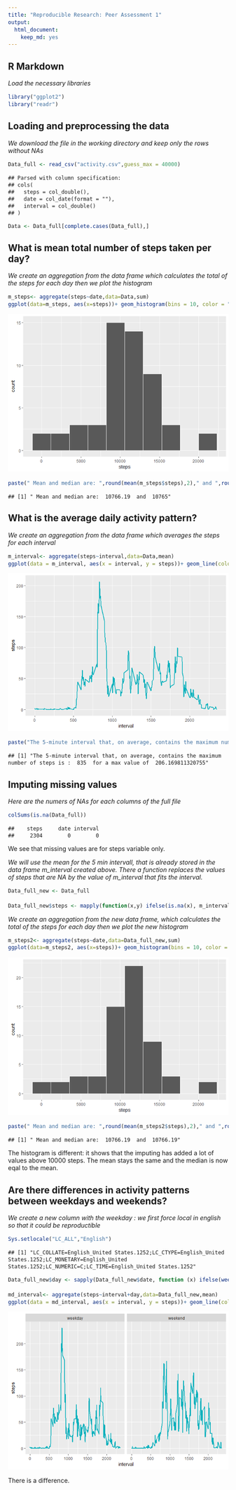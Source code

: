 ```yaml
---
title: "Reproducible Research: Peer Assessment 1"
output: 
  html_document:
    keep_md: yes
---
```




## R Markdown

*Load the necessary libraries*

```r
library("ggplot2")
library("readr")
```


## Loading and preprocessing the data


*We download the file in the working directory and keep only the rows without NAs*

```r
Data_full <- read_csv("activity.csv",guess_max = 40000)
```

```
## Parsed with column specification:
## cols(
##   steps = col_double(),
##   date = col_date(format = ""),
##   interval = col_double()
## )
```

```r
Data <- Data_full[complete.cases(Data_full),]
```



## What is mean total number of steps taken per day?

*We create an aggregation from the data frame which calculates the total of the steps for each day then we plot the histogram*

```r
m_steps<- aggregate(steps~date,data=Data,sum)
ggplot(data=m_steps, aes(x=steps))+ geom_histogram(bins = 10, color = "white")
```

![](PA1_template_files/figure-html/unnamed-chunk-3-1.png)<!-- -->

```r
paste(" Mean and median are: ",round(mean(m_steps$steps),2)," and ",round(median(m_steps$steps),2))
```

```
## [1] " Mean and median are:  10766.19  and  10765"
```


## What is the average daily activity pattern?

*We create an aggregation from the data frame which averages the steps for each interval*

```r
m_interval<- aggregate(steps~interval,data=Data,mean)
ggplot(data = m_interval, aes(x = interval, y = steps))+ geom_line(color = "#00AFBB", size = 1)
```

![](PA1_template_files/figure-html/unnamed-chunk-4-1.png)<!-- -->



```r
paste("The 5-minute interval that, on average, contains the maximum number of steps is : ",m_interval[m_interval$steps == max(m_interval$steps),"interval"]," for a max value of ",max(m_interval$steps))
```

```
## [1] "The 5-minute interval that, on average, contains the maximum number of steps is :  835  for a max value of  206.169811320755"
```



## Imputing missing values

*Here are the numers of NAs for each columns of the full file*

```r
colSums(is.na(Data_full))
```

```
##    steps     date interval 
##     2304        0        0
```
We see that missing values are for steps variable only.


*We will use the mean for the 5 min intervall, that is already stored in the data frame m_interval created above. There a function replaces the values of steps that are NA by the value of m_interval that fits the interval.*

```r
Data_full_new <- Data_full

Data_full_new$steps <- mapply(function(x,y) ifelse(is.na(x), m_interval[m_interval$interval==y,"steps"], x), Data_full_new$steps, Data_full_new$interval)
```


*We create an aggregation from the new data frame, which calculates the total of the steps for each day then we plot the new histogram*

```r
m_steps2<- aggregate(steps~date,data=Data_full_new,sum)
ggplot(data=m_steps2, aes(x=steps))+ geom_histogram(bins = 10, color = "white")
```

![](PA1_template_files/figure-html/unnamed-chunk-8-1.png)<!-- -->

```r
paste(" Mean and median are: ",round(mean(m_steps2$steps),2)," and ",round(median(m_steps2$steps),2))
```

```
## [1] " Mean and median are:  10766.19  and  10766.19"
```
The histogram is different: it shows that the imputing has added a lot of values above 10000 steps.
The mean stays the same and the median is now eqal to the mean.


## Are there differences in activity patterns between weekdays and weekends?

*We create a new column with the weekday : we first force local in english so that it could be reproductible*

```r
Sys.setlocale("LC_ALL","English")
```

```
## [1] "LC_COLLATE=English_United States.1252;LC_CTYPE=English_United States.1252;LC_MONETARY=English_United States.1252;LC_NUMERIC=C;LC_TIME=English_United States.1252"
```

```r
Data_full_new$day <- sapply(Data_full_new$date, function (x) ifelse(weekdays(x)%in%c("Saturday","Sunday"),"weekend","weekday")) 

md_interval<- aggregate(steps~interval+day,data=Data_full_new,mean)
ggplot(data = md_interval, aes(x = interval, y = steps))+ geom_line(color = "#00AFBB", size = 1)+facet_wrap(~day)
```

![](PA1_template_files/figure-html/unnamed-chunk-9-1.png)<!-- -->

There is a difference.
